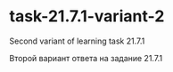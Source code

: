 # task-21.7.1-variant-2
Second variant of learning task 21.7.1

Второй вариант ответа на задание 21.7.1
